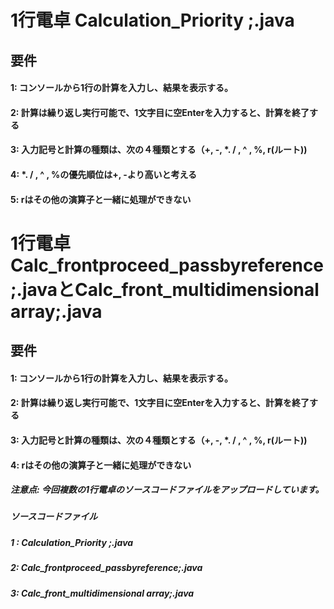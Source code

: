 # 1行電卓 Calculation_Priority ;.java 
## 要件
#### 1: コンソールから1行の計算を入力し、結果を表示する。
#### 2: 計算は繰り返し実行可能で、1文字目に空Enterを入力すると、計算を終了する
#### 3: 入力記号と計算の種類は、次の４種類とする（+, -, *. / , ^ , %, r(ルート))
#### 4: *. / , ^ , %の優先順位は+, -より高いと考える
#### 5: rはその他の演算子と一緒に処理ができない

# 1行電卓 Calc_frontproceed_passbyreference;.javaとCalc_front_multidimensional array;.java 
## 要件
#### 1: コンソールから1行の計算を入力し、結果を表示する。
#### 2: 計算は繰り返し実行可能で、1文字目に空Enterを入力すると、計算を終了する
#### 3: 入力記号と計算の種類は、次の４種類とする（+, -, *. / , ^ , %, r(ルート))
#### 4: rはその他の演算子と一緒に処理ができない


##### 注意点: 今回複数の1行電卓のソースコードファイルをアップロードしています。  
##### ソースコードファイル
##### 1 :  Calculation_Priority ;.java 
##### 2:  Calc_frontproceed_passbyreference;.java
##### 3:  Calc_front_multidimensional array;.java
